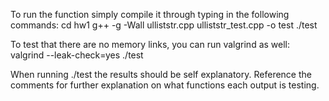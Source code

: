 To run the function simply compile it through typing in the following commands:
cd hw1
g++ -g -Wall ulliststr.cpp ulliststr_test.cpp -o test
./test

To test that there are no memory links, you can run valgrind as well:
valgrind --leak-check=yes ./test

When running ./test the results should be self explanatory. Reference the comments for
further explanation on what functions each output is testing.